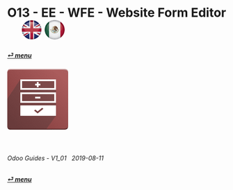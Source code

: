 # O13 - EE - WFE - Website Form Editor &nbsp;&nbsp;&nbsp;&nbsp; [![en-uk](/doc/img/flg/en-uk-flg-btn-sml.png)](/en-uk/o13/ee/wfe/en-uk-o13-ee-wfe-guides.md) [ ![es-mx](/doc/img/flg/es-mx-flg-btn-sml.png)](/es-mx/o13/ee/wfe/es-mx-o13-ee-wfe-guides.md)
#### [_&#x23CE; menu_](/en-uk/o13/ee/en-uk-o13-ee-guides-menu.md "Back to EE menu")  
### ![wfe](/doc/img/app/big/wfe.png)
[ⱽ¹²³⁴⁵⁶⁷⁸⁹⁰⁻]: # (ⱽ¹²³⁴⁵⁶⁷⁸⁹⁰⁻)

<br>

###### Odoo Guides - V1_01 &nbsp; 2019-08-11  
**[_&#x23CE; menu_](/en-uk/o13/ee/en-uk-o13-ee-guides-menu.md)**  
